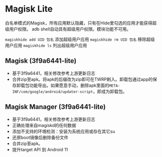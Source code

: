 # Magisk Lite

白名单模式的Magisk，所有应用默认隐藏，只有在Hide里勾选的应用才能获得超级用户权限。
adb shell自动具有超级用户权限。模块功能不可用。

`magiskhide add UID 包名` 添加超级用户应用
`magiskhide rm UID 包名` 移除超级用户应用
`magiskhide ls` 列出超级用户应用

## Magisk (3f9a6441-lite)
- 基于3f9a6441，相关修改参考上游更新日志
- 合并zip至apk。将apk的后缀改为zip即可在TWRP刷入。卸载包通过app的保存卸载包功能导出。如果愿意手动，删除apk里面的`META-INF/com/google/android/updater-script`，即成为卸载包。

## Magisk Manager (3f9a6441-lite)
- 基于3f9a6441，相关修改参考上游更新日志
- 正确处理来自magiskd的任何数据
- 添加不支持的环境检测：安装为系统应用或存在其它su
- 还原boot镜像后删除备份文件
- 合并zip至apk。
- 提升target API 到 Android 11
